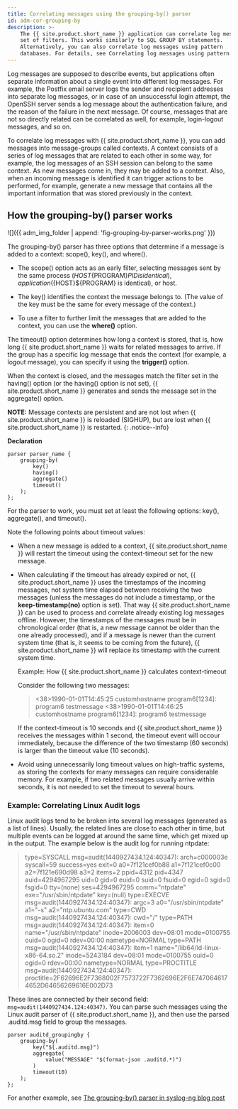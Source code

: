 ```yaml
---
title: Correlating messages using the grouping-by() parser
id: adm-cor-grouping-by
description: >-
    The {{ site.product.short_name }} application can correlate log messages that match a
    set of filters. This works similarly to SQL GROUP BY statements.
    Alternatively, you can also correlate log messages using pattern
    databases. For details, see Correlating log messages using pattern databases.
---
```


Log messages are supposed to describe events, but applications often
separate information about a single event into different log messages.
For example, the Postfix email server logs the sender and recipient
addresses into separate log messages, or in case of an unsuccessful
login attempt, the OpenSSH server sends a log message about the
authentication failure, and the reason of the failure in the next
message. Of course, messages that are not so directly related can be
correlated as well, for example, login-logout messages, and so on.

To correlate log messages with {{ site.product.short_name }}, you can add messages into
message-groups called contexts. A context consists of a series of log
messages that are related to each other in some way, for example, the
log messages of an SSH session can belong to the same context. As new
messages come in, they may be added to a context. Also, when an incoming
message is identified it can trigger actions to be performed, for
example, generate a new message that contains all the important
information that was stored previously in the context.

## How the grouping-by() parser works

![]({{ adm_img_folder | append: 'fig-grouping-by-parser-works.png' }})

The grouping-by() parser has three options that determine if a message
is added to a context: scope(), key(), and where().

- The scope() option acts as an early filter, selecting messages sent
    by the same process (${HOST}${PROGRAM}${PID} is identical),
    application (${HOST}${PROGRAM} is identical), or host.

- The key() identifies the context the message belongs to. (The value
    of the key must be the same for every message of the context.)

- To use a filter to further limit the messages that are added to the
    context, you can use the **where()** option.

The timeout() option determines how long a context is stored, that is,
how long {{ site.product.short_name }} waits for related messages to arrive. If the
group has a specific log message that ends the context (for example, a
logout message), you can specify it using the **trigger()** option.

When the context is closed, and the messages match the filter set in the
having() option (or the having() option is not set), {{ site.product.short_name }}
generates and sends the message set in the aggregate() option.

**NOTE:** Message contexts are persistent and are not lost when {{ site.product.short_name }} is reloaded (SIGHUP), but are lost when {{ site.product.short_name }} is restarted.
{: .notice--info}

**Declaration**

```config
parser parser_name {
    grouping-by(
        key()
        having()
        aggregate()
        timeout()
    );
};
```

For the parser to work, you must set at least the following options:
key(), aggregate(), and timeout().

Note the following points about timeout values:

- When a new message is added to a context, {{ site.product.short_name }} will restart
    the timeout using the context-timeout set for the new message.

- When calculating if the timeout has already expired or not,
    {{ site.product.short_name }} uses the timestamps of the incoming messages, not
    system time elapsed between receiving the two messages (unless the
    messages do not include a timestamp, or the **keep-timestamp(no)**
    option is set). That way {{ site.product.short_name }} can be used to process and
    correlate already existing log messages offline. However, the
    timestamps of the messages must be in chronological order (that is,
    a new message cannot be older than the one already processed), and
    if a message is newer than the current system time (that is, it
    seems to be coming from the future), {{ site.product.short_name }} will replace its
    timestamp with the current system time.

    Example: How {{ site.product.short_name }} calculates context-timeout

    Consider the following two messages:

    ><38>1990-01-01T14:45:25 customhostname program6[1234]: program6 testmessage
    ><38>1990-01-01T14:46:25 customhostname program6[1234]: program6 testmessage

    If the context-timeout is 10 seconds and {{ site.product.short_name }} receives the
    messages within 1 second, the timeout event will occour immediately,
    because the difference of the two timestamp (60 seconds) is larger
    than the timeout value (10 seconds).

- Avoid using unnecessarily long timeout values on high-traffic
    systems, as storing the contexts for many messages can require
    considerable memory. For example, if two related messages usually
    arrive within seconds, it is not needed to set the timeout to
    several hours.

### Example: Correlating Linux Audit logs

Linux audit logs tend to be broken into several log messages (generated
as a list of lines). Usually, the related lines are close to each other
in time, but multiple events can be logged at around the same time,
which get mixed up in the output. The example below is the audit log for
running ntpdate:

>type=SYSCALL msg=audit(1440927434.124:40347): arch=c000003e syscall=59 success=yes exit=0 a0=7f121cef0b88 a1=7f121cef0c00 a2=7f121e690d98 a3=2 items=2 ppid=4312 pid=4347 auid=4294967295 uid=0 gid=0 euid=0 suid=0 fsuid=0 egid=0 sgid=0 fsgid=0 tty=(none) ses=4294967295 comm="ntpdate" exe="/usr/sbin/ntpdate" key=(null)
>type=EXECVE msg=audit(1440927434.124:40347): argc=3 a0="/usr/sbin/ntpdate" a1="-s" a2="ntp.ubuntu.com"
>type=CWD msg=audit(1440927434.124:40347):  cwd="/"
>type=PATH msg=audit(1440927434.124:40347): item=0 name="/usr/sbin/ntpdate" inode=2006003 dev=08:01 mode=0100755 ouid=0 ogid=0 rdev=00:00 nametype=NORMAL
>type=PATH msg=audit(1440927434.124:40347): item=1 name="/lib64/ld-linux-x86-64.so.2" inode=5243184 dev=08:01 mode=0100755 ouid=0 ogid=0 rdev=00:00 nametype=NORMAL
>type=PROCTITLE msg=audit(1440927434.124:40347): proctitle=2F62696E2F7368002F7573722F7362696E2F6E7470646174652D64656269616E002D73

These lines are connected by their second field:
`msg=audit(1440927434.124:40347)`. You can parse such messages using the
Linux audit parser of {{ site.product.short_name }}, and then
use the parsed .auditd.msg field to group the messages.

```config
parser auditd_groupingby {
    grouping-by(
        key("${.auditd.msg}")
        aggregate(
            value("MESSAGE" "$(format-json .auditd.*)")
        )
        timeout(10)
    );
};
```

For another example, see [The grouping-by() parser in syslog-ng blog
post](https://www.syslog-ng.com/community/b/blog/posts/the-grouping-by-parser-in-syslog-ng-3-8)
